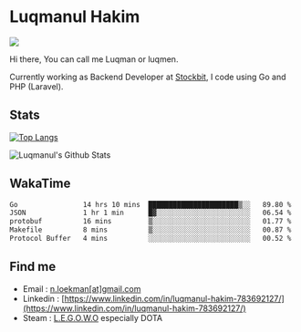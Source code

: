 
# Luqmanul Hakim

![](https://komarev.com/ghpvc/?username=luqman-v1)

Hi there, You can call me Luqman or luqmen.

Currently working as Backend Developer at [Stockbit](https://stockbit.com/), I code using Go and PHP (Laravel).
## Stats

[![Top Langs](https://github-readme-stats.vercel.app/api/top-langs/?username=luqman-v1&layout=compact)](https://github.com/anuraghazra/github-readme-stats)

![Luqmanul's Github Stats](https://github-readme-stats.vercel.app/api?username=luqman-v1&show_icons=true)


## WakaTime 

<!--START_SECTION:waka-->

```txt
Go                14 hrs 10 mins  ██████████████████████▒░░   89.80 %
JSON              1 hr 1 min      █▓░░░░░░░░░░░░░░░░░░░░░░░   06.54 %
protobuf          16 mins         ▒░░░░░░░░░░░░░░░░░░░░░░░░   01.77 %
Makefile          8 mins          ▒░░░░░░░░░░░░░░░░░░░░░░░░   00.87 %
Protocol Buffer   4 mins          ░░░░░░░░░░░░░░░░░░░░░░░░░   00.52 %
```

<!--END_SECTION:waka-->


## Find me 

- Email : [n.loekman[at]gmail.com](mailto:n.loekman@gmail.com)
- Linkedin : [https://www.linkedin.com/in/luqmanul-hakim-783692127/](https://www.linkedin.com/in/luqmanul-hakim-783692127/)
- Steam : [L.E.G.O.W.O](https://steamcommunity.com/id/fuukmans) especially DOTA


